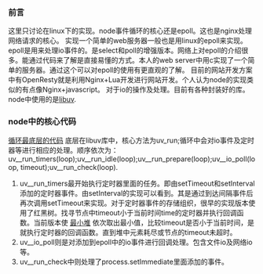 ### 前言
这里只讨论在linux下的实现。node事件循环的核心还是epoll。这也是nginx处理网络请求的核心。
实现一个简单的web服务器一般也是用linux的epoll来实现。epoll是用来处理io事件的。是select和poll的增强版本。网络上对epoll的介绍很多。能通过代码来了解是直接易懂的方式。本人的web server中用c实现了一个简单的服务器。通过这个可以对epoll的使用有更直观的了解。
目前的网站开发方案中有OpenResty就是利用Nginx+Lua开发进行网站开发。个人认为node的实现类似的有点像Nginx+javascript。
对于io的操作及处理。目前有各种封装好的库。node中使用的是[libuv](https://github.com/libuv/libuv).
### node中的核心代码
[循环最底层的代码](https://github.com/nodejs/node/blob/master/deps/uv/src/unix/core.c#L339) 
底层在libuv库中，核心方法为uv_run;循环中会对io事件及定时器等进行相应的处理。顺序依次为：
uv__run_timers(loop);uv__run_idle(loop);uv__run_prepare(loop);uv__io_poll(loop, timeout);uv__run_check(loop).
1. uv__run_timers最开始执行定时器里面的任务。即由setTimeout和setInterval添加的定时器事件。由setInterval的实现可以看到。其是通过到达间隔事件后再次调用setTimeout来实现。对于定时器事件的存储组织，很早的实现版本使用了红黑树。找寻节点中timeout小于当前时间time的定时器并执行回调函数。当前版本使
[最小堆](https://github.com/nodejs/node/blob/master/deps/uv/src/unix/timer.c#L150)
依次取出最小值，比较timeout是否小于当前时间，是就执行定时器的回调函数。直到堆中元素耗尽或节点的timeout未超时。
2. uv__io_poll则是对添加到epoll中的io事件进行回调处理。包含文件io及网络io等。
3. uv__run_check中则处理了process.setImmediate里面添加的事件。


